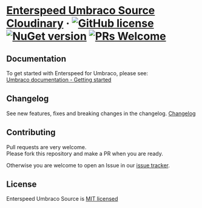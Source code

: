 # [Enterspeed Umbraco Source Cloudinary](https://www.enterspeed.com/) &middot; [![GitHub license](https://img.shields.io/badge/license-MIT-blue.svg)](./LICENSE) [![NuGet version](https://img.shields.io/nuget/v/Enterspeed.Source.UmbracoCms)](https://www.nuget.org/packages/Enterspeed.Source.UmbracoCms/) [![PRs Welcome](https://img.shields.io/badge/PRs-welcome-brightgreen.svg)](https://github.com/enterspeedhq/enterspeed-source-umbraco-cms/pulls)

## Documentation

To get started with Enterspeed for Umbraco, please see:  
[Umbraco documentation - Getting started](https://docs.enterspeed.com/integrations/umbraco/getting-started/)

## Changelog

See new features, fixes and breaking changes in the changelog. [Changelog](./CHANGELOG.md)

## Contributing

Pull requests are very welcome.  
Please fork this repository and make a PR when you are ready.  

Otherwise you are welcome to open an Issue in our [issue tracker](https://github.com/enterspeedhq/enterspeed-source-umbraco-cms-cloudinary/issues).

## License

Enterspeed Umbraco Source is [MIT licensed](./LICENSE)
